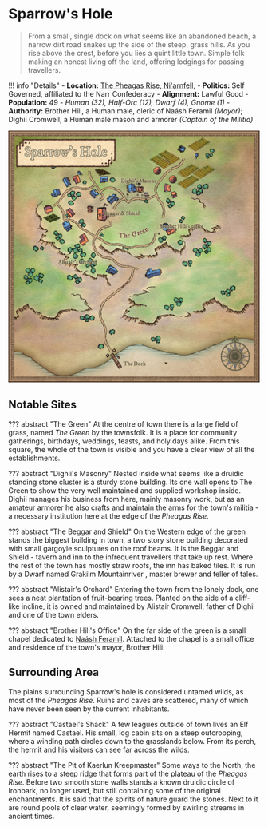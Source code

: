 # Sparrow's Hole
> From a small, single dock on what seems like an abandoned beach, a narrow dirt road snakes up the side of the steep, grass hills. As you rise above the crest, before you lies a quint little town. Simple folk making an honest living off the land, offering lodgings for passing travellers.

!!! info "Details"
    - **Location:** [The Pheagas Rise, Ni'arnfell](../../../realms/niarnfell#the-pheagas-rise), 
    - **Politics:** Self Governed, affiliated to the Narr Confederacy
    - **Alignment:** Lawful Good
    - **Population:** 49 - _Human (32), Half-Orc (12), Dwarf (4), Gnome (1)_
    - **Authority:** Brother Hili, a Human male, cleric of Naásh Feramil _(Mayor)_; Dighii Cromwell, a Human male mason and armorer _(Captain of the Militia)_

![Sparrow's Hole](../../../assets/images/maps/SparrowsHole.png)

## Notable Sites

??? abstract "The Green"
    At the centre of town there is a large field of grass, named _The Green_ by the townsfolk. It is a place for community gatherings, birthdays, weddings, feasts, and holy days alike. From this square, the whole of the town is visible and you have a clear view of all the establishments.

??? abstract "Dighii's Masonry"
    Nested inside what seems like a druidic standing stone cluster is a sturdy stone building. Its one wall opens to The Green to show the very well maintained and supplied workshop inside. Dighii manages his business from here, mainly masonry work, but as an amateur armorer he also crafts and maintain the arms for the town's militia - a necessary institution here at the edge of the _Pheagas Rise_.

??? abstract "The Beggar and Shield"
    On the Western edge of the green stands the biggest building in town, a two story stone building decorated with small gargoyle sculptures on the roof beams. It is the Beggar and Shield - tavern and inn to the infrequent travellers that take up rest. Where the rest of the town has mostly straw roofs, the inn has baked tiles. It is run by a Dwarf named Grakilm Mountainriver , master brewer and teller of tales.

??? abstract "Alistair's Orchard"
    Entering the town from the lonely dock, one sees a neat plantation of fruit-bearing trees. Planted on the side of a cliff-like incline, it is owned and maintained by Alistair Cromwell, father of Dighii and one of the town elders.

??? abstract "Brother Hili's Office"
    On the far side of the green is a small chapel dedicated to [Naásh Feramil](../../../../religion/deities/naash_feramil). Attached to the chapel is a small office and residence of the town's mayor, Brother Hili.

## Surrounding Area
The plains surrounding Sparrow's hole is considered untamed wilds, as most of the _Pheagas Rise_.  Ruins and caves are scattered, many of which have never been seen by the current inhabitants.

??? abstract "Castael's Shack"
    A few leagues outside of town lives an Elf Hermit named Castael. His small, log cabin sits on a steep outcropping, where a winding path circles down to the grasslands below. From its perch, the hermit and his visitors can see far across the wilds.

??? abstract "The Pit of Kaerlun Kreepmaster"
    Some ways to the North, the earth rises to a steep ridge that forms part of the plateau of the _Pheagas Rise_. Before two smooth stone walls stands a known druidic circle of Ironbark, no longer used, but still containing some of the original enchantments.  It is said that the spirits of nature guard the stones. Next to it are round pools of clear water, seemingly formed by swirling streams in ancient times.